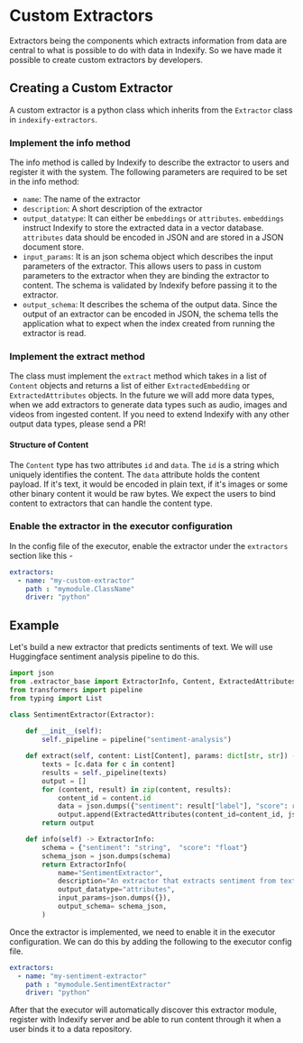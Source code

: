 # Custom Extractors

Extractors being the components which extracts information from data are central to what is possible to do with data in Indexify. So we have made it possible to create custom extractors by developers.

## Creating a Custom Extractor
A custom extractor is a python class which inherits from the `Extractor` class in `indexify-extractors`. 

### Implement the info method 
The info method is called by Indexify to describe the extractor to users and register it with the system. The following parameters are required to be set in the info method:
- `name`: The name of the extractor
- `description`: A short description of the extractor
- `output_datatype`: It can either be `embeddings` or `attributes`. `embeddings` instruct Indexify to store the extracted data in a vector database. `attributes` data should be encoded in JSON and are stored in a JSON document store.
- `input_params`: It is an json schema object which describes the input parameters of the extractor. This allows users to pass in custom parameters to the extractor when they are binding the extractor to content. The schema is validated by Indexify before passing it to the extractor. 
- `output_schema`: It describes the schema of the output data. Since the output of an extractor can be encoded in JSON, the schema tells the application what to expect when the index created from running the extractor is read.

### Implement the extract method
The class must implement the `extract` method which takes in a  list of `Content` objects and returns a list of either `ExtractedEmbedding` or `ExtractedAttributes` objects. In the future we will add more data types, when we add extractors to generate data types such as audio, images and videos from ingested content. If you need to extend Indexify with any other output data types, please send a PR! 

#### Structure of Content
The `Content` type has two attributes `id` and `data`. The `id` is a string which uniquely identifies the content. The `data` attribute holds the content payload. If it's text, it would be encoded in plain text, if it's images or some other binary content it would be raw bytes. We expect the users to bind content to extractors that can handle the content type.

### Enable the extractor in the executor configuration
In the config file of the executor, enable the extractor under the `extractors` section like this -

```yaml
extractors:
  - name: "my-custom-extractor"
    path : "mymodule.ClassName"
    driver: "python"
```


## Example
Let's build a new extractor that predicts sentiments of text. We will use Huggingface sentiment analysis pipeline to do this.

```python
import json
from .extractor_base import ExtractorInfo, Content, ExtractedAttributes, Extractor
from transformers import pipeline
from typing import List

class SentimentExtractor(Extractor):
   
    def __init__(self):
        self._pipeline = pipeline("sentiment-analysis")

    def extract(self, content: List[Content], params: dict[str, str]) -> List[ExtractedAttributes]:
        texts = [c.data for c in content]
        results = self._pipeline(texts)
        output = []
        for (content, result) in zip(content, results):
            content_id = content.id
            data = json.dumps({"sentiment": result["label"], "score": result["score"]})
            output.append(ExtractedAttributes(content_id=content_id, json=data))
        return output

    def info(self) -> ExtractorInfo:
        schema = {"sentiment": "string",  "score": "float"}
        schema_json = json.dumps(schema)
        return ExtractorInfo(
            name="SentimentExtractor",
            description="An extractor that extracts sentiment from text.",
            output_datatype="attributes",
            input_params=json.dumps({}),
            output_schema= schema_json,
        )
```

Once the extractor is implemented, we need to enable it in the executor configuration. We can do this by adding the following to the executor config file.

```yaml
extractors:
  - name: "my-sentiment-extractor"
    path : "mymodule.SentimentExtractor"
    driver: "python"
```

After that the executor will automatically discover this extractor module, register with Indexify server and be able to run content through it when a user binds it to a data repository.
